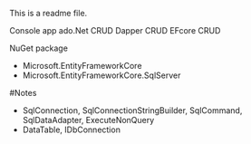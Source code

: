 This is a readme file.

Console app
ado.Net CRUD
Dapper  CRUD
EFcore  CRUD

NuGet package
- Microsoft.EntityFrameworkCore
- Microsoft.EntityFrameworkCore.SqlServer

#Notes

- SqlConnection, SqlConnectionStringBuilder, SqlCommand, SqlDataAdapter, ExecuteNonQuery
- DataTable, IDbConnection